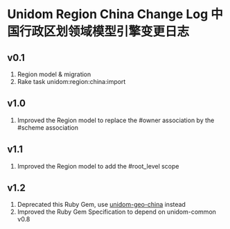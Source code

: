 # Unidom Region China Change Log 中国行政区划领域模型引擎变更日志

## v0.1
1. Region model & migration
2. Rake task unidom:region:china:import

## v1.0
1. Improved the Region model to replace the #owner association by the #scheme association

## v1.1
1. Improved the Region model to add the #root_level scope

## v1.2
1. Deprecated this Ruby Gem, use [unidom-geo-china](https://github.com/topbitdu/unidom-geo-china) instead
2. Improved the Ruby Gem Specification to depend on unidom-common v0.8
